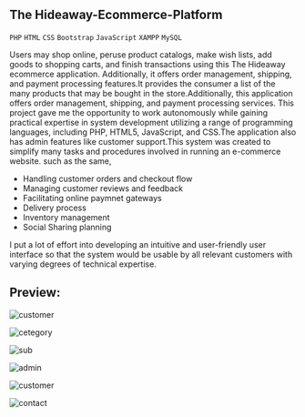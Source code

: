 ## The Hideaway-Ecommerce-Platform
`PHP` `HTML` `CSS` `Bootstrap` `JavaScript` `XAMPP` `MySQL`

Users may shop online, peruse product catalogs, make wish lists, add goods to shopping carts, and finish transactions using this The Hideaway ecommerce application. Additionally, it offers order management, shipping, and payment processing features.It provides the consumer a list of the many products that may be bought in the store.Additionally, this application offers order management, shipping, and payment processing services.
This project gave me the opportunity to work autonomously while gaining practical expertise in system development utilizing a range of programming languages, including PHP, HTML5, JavaScript, and CSS.The application also has admin features like customer support.This system was created to simplify many tasks and procedures involved in running an e-commerce website. such as the same,   

- Handling customer orders and checkout flow
- Managing customer reviews and feedback
- Facilitating online paymnet gateways 
- Delivery process
- Inventory management 
- Social Sharing planning
  
I put a lot of effort into developing an intuitive and user-friendly user interface so that the system would be usable by all relevant customers with varying degrees of technical expertise.

## Preview:

![customer](https://github.com/Randika00/Online-Zilla-Ecommerce-Platform/assets/89309192/9bfde4a2-0001-41e8-9d9e-26bba90e7bd2)


![cetegory](https://github.com/Randika00/Online-Zilla-Ecommerce-Platform/assets/89309192/889864e7-7bba-47cd-9f2b-dfcd826fa3c3)

![sub](https://github.com/Randika00/Online-Zilla-Ecommerce-Platform/assets/89309192/083fe361-d0fe-4595-8b6e-0afb7bd8e172)


![admin](https://github.com/Randika00/Online-Zilla-Ecommerce-Platform/assets/89309192/620b17bc-fe6b-43e3-a2d5-b0668e8c23ea)

![customer](https://github.com/Randika00/Online-Zilla-Ecommerce-Platform/assets/89309192/5d9c59b2-7d11-41ae-bacb-fe8cbb5c017c)


![contact](https://github.com/Randika00/Online-Zilla-Ecommerce-Platform/assets/89309192/e262945e-fc70-4b0b-a7f8-34bcea674f74)







